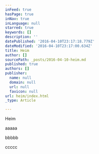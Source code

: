```yaml
---
inFeed: true
hasPage: true
inNav: true
inLanguage: null
starred: true
keywords: []
description: ''
datePublished: '2016-04-10T23:17:18.779Z'
dateModified: '2016-04-10T23:17:00.634Z'
title: Heim
author: []
sourcePath: _posts/2016-04-10-heim.md
published: true
authors: []
publisher:
  name: null
  domain: null
  url: null
  favicon: null
url: heim/index.html
_type: Article

---
```

Heim

aaaaa

bbbbb

ccccc